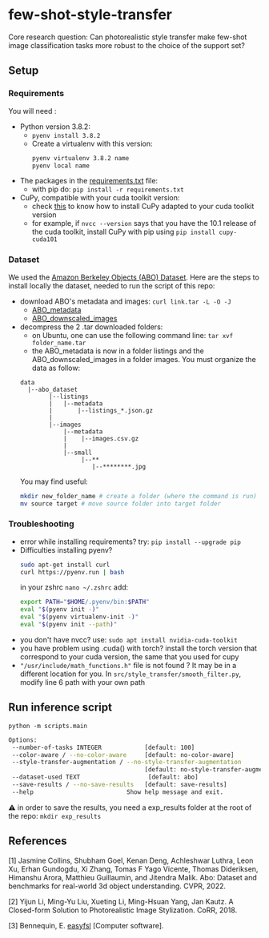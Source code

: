 # few-shot-style-transfer
Core research question: Can photorealistic style transfer make few-shot image classification tasks more robust to the choice of the support set?
## Setup
### Requirements
You will need :
- Python version 3.8.2: 
    - `pyenv install 3.8.2`
    - Create a virtualenv with this version:
        ```bash
        pyenv virtualenv 3.8.2 name 
        pyenv local name
        ```
- The packages in the [requirements.txt](requirements.txt) file: 
    - with pip do: `pip install -r requirements.txt`
- CuPy, compatible with your cuda toolkit version:
    - check [this](https://docs.cupy.dev/en/stable/install.html) to know how to install CuPy adapted to your cuda toolkit version
    - for example, if `nvcc --version` says that you have the 10.1 release of the cuda toolkit, install CuPy with pip using `pip install cupy-cuda101`

### Dataset
We used the [Amazon Berkeley Objects (ABO) Dataset](https://amazon-berkeley-objects.s3.amazonaws.com/index.html). Here are the steps to install locally the dataset, needed to run the script of this repo:
- download ABO's metadata and images: `curl link.tar -L -O -J`
    - [ABO_metadata](https://amazon-berkeley-objects.s3.amazonaws.com/archives/abo-listings.tar)
    - [ABO_downscaled_images](https://amazon-berkeley-objects.s3.amazonaws.com/archives/abo-images-small.tar)
- decompress the 2 .tar downloaded folders: 
    - on Ubuntu, one can use the following command line: `tar xvf folder_name.tar`
    - the ABO_metadata is now in a folder listings and the ABO_downscaled_images in a folder images. You must organize the data as follow:
    ```
    data
      |--abo_dataset
            |--listings
            |   |--metadata
            |       |--listings_*.json.gz
            |
            |--images
                |--metadata
                |    |--images.csv.gz
                |
                |--small
                     |--** 
                        |--********.jpg
    ```
    You may find useful:
    ```bash
    mkdir new_folder_name # create a folder (where the command is run)
    mv source target # move source folder into target folder
    ```
### Troubleshooting
- error while installing requirements? try: `pip install --upgrade pip`
- Difficulties installing pyenv?
    ```bash
    sudo apt-get install curl
    curl https://pyenv.run | bash
    ``` 
    in your zshrc `nano ~/.zshrc` add:
    ```bash
    export PATH="$HOME/.pyenv/bin:$PATH"
    eval "$(pyenv init -)"
    eval "$(pyenv virtualenv-init -)"
    eval "$(pyenv init --path)"
    ```
- you don't have nvcc?  use: `sudo apt install nvidia-cuda-toolkit`
- you have problem using .cuda() with torch? install the torch version that correspond to your cuda version, the same that you used for cupy
- `"/usr/include/math_functions.h"` file is not found ? It may be in a different location for you. In `src/style_transfer/smooth_filter.py`, modify line 6 path with your own path
## Run inference script
`python -m scripts.main`
```bash
Options:
 --number-of-tasks INTEGER            [default: 100]
 --color-aware / --no-color-aware     [default: no-color-aware]
 --style-transfer-augmentation / --no-style-transfer-augmentation
                                      [default: no-style-transfer-augmentation]
 --dataset-used TEXT                   [default: abo]
 --save-results / --no-save-results   [default: save-results]
 --help                          Show help message and exit.

```
:warning: in order to save the results, you need a exp_results folder at the root of the repo: `mkdir exp_results`
## References
[1] Jasmine Collins, Shubham Goel, Kenan Deng, Achleshwar Luthra, Leon Xu, Erhan Gundogdu, Xi Zhang, Tomas F Yago Vicente, Thomas Dideriksen, Himanshu Arora, Matthieu Guillaumin, and Jitendra Malik. Abo: Dataset and benchmarks for real-world 3d object understanding. CVPR, 2022.

[2] Yijun Li, Ming-Yu Liu, Xueting Li, Ming-Hsuan Yang, Jan Kautz. A Closed-form Solution to Photorealistic Image Stylization. CoRR, 2018.

[3] Bennequin, E. [easyfsl](https://github.com/sicara/easy-few-shot-learning) [Computer software].
